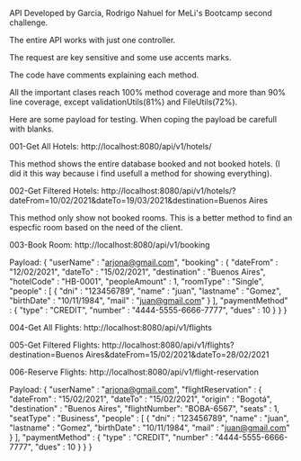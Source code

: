 API Developed by Garcia, Rodrigo Nahuel for MeLi's Bootcamp second challenge.

The entire API works with just one controller.

The request are key sensitive and some use accents marks.

The code have comments explaining each method.

All the important clases reach 100% method coverage and more than 90% line coverage, except validationUtils(81%) and FileUtils(72%).

Here are some payload for testing.
When coping the payload be carefull with blanks.

001-Get All Hotels: http://localhost:8080/api/v1/hotels/

This method shows the entire database booked and not booked hotels. (I did it this way because i find usefull a method for showing everything).

002-Get Filtered Hotels: http://localhost:8080/api/v1/hotels/?dateFrom=10/02/2021&dateTo=19/03/2021&destination=Buenos Aires

This method only show not booked rooms. This is a better method to find an especfic room based on the need of the client.


003-Book Room: http://localhost:8080/api/v1/booking

Payload:
{
    "userName" : "arjona@gmail.com",
    "booking" : {
        "dateFrom" : "12/02/2021",
        "dateTo" : "15/02/2021",
        "destination" : "Buenos Aires",
        "hotelCode" : "HB-0001",
        "peopleAmount" : 1,
        "roomType" : "Single",
        "people" : [
            {
                "dni" : "123456789",
                "name" : "juan",
                "lastname" : "Gomez",
                "birthDate" : "10/11/1984",
                "mail" : "juan@gmail.com"
            }
        ],
        "paymentMethod" : {
            "type" : "CREDIT",
            "number" : "4444-5555-6666-7777",
            "dues" : 10
        }
    }
}

004-Get All Flights: http://localhost:8080/api/v1/flights

005-Get Filtered Flights: http://localhost:8080/api/v1/flights?destination=Buenos Aires&dateFrom=15/02/2021&dateTo=28/02/2021

006-Reserve Flights: http://localhost:8080/api/v1/flight-reservation

Payload:
{
    "userName" : "arjona@gmail.com",
    "flightReservation" : {
        "dateFrom" : "15/02/2021",
        "dateTo" : "15/02/2021",
        "origin" : "Bogotá",
        "destination" : "Buenos Aires",
        "flightNumber": "BOBA-6567",
        "seats" : 1,
        "seatType" : "Business",
        "people" : [
            {
                "dni" : "123456789",
                "name" : "juan",
                "lastname" : "Gomez",
                "birthDate" : "10/11/1984",
                "mail" : "juan@gmail.com"
            }
        ],
        "paymentMethod" : {
            "type" : "CREDIT",
            "number" : "4444-5555-6666-7777",
            "dues" : 10
        }
    }
}
